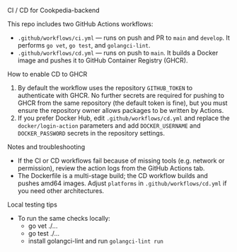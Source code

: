 CI / CD for Cookpedia-backend

This repo includes two GitHub Actions workflows:

- `.github/workflows/ci.yml` — runs on push and PR to `main` and `develop`. It performs `go vet`, `go test`, and `golangci-lint`.
- `.github/workflows/cd.yml` — runs on push to `main`. It builds a Docker image and pushes it to GitHub Container Registry (GHCR).

How to enable CD to GHCR
1. By default the workflow uses the repository `GITHUB_TOKEN` to authenticate with GHCR. No further secrets are required for pushing to GHCR from the same repository (the default token is fine), but you must ensure the repository owner allows packages to be written by Actions.
2. If you prefer Docker Hub, edit `.github/workflows/cd.yml` and replace the `docker/login-action` parameters and add `DOCKER_USERNAME` and `DOCKER_PASSWORD` secrets in the repository settings.

Notes and troubleshooting
- If the CI or CD workflows fail because of missing tools (e.g. network or permission), review the action logs from the GitHub Actions tab.
- The Dockerfile is a multi-stage build; the CD workflow builds and pushes amd64 images. Adjust `platforms` in `.github/workflows/cd.yml` if you need other architectures.

Local testing tips
- To run the same checks locally:
  - go vet ./...
  - go test ./...
  - install golangci-lint and run `golangci-lint run`
